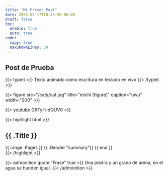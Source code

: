 ```yaml
---
title: "Mi Primer Post"
date: 2023-05-17T10:25:55-06:00
draft: false
toc:
  enable: true
  auto: true
code:
  copy: true
  maxShownLines: 50
---
```


## Post de Prueba

{{< typeit >}}
Texto animado como escritura en teclado en vivo
{{< /typeit >}}

{{< figure src="/cats/cat.jpg" title="michi (figure)" caption="uwu" width="200" >}}

{{< youtube G6TyH-dQUV0 >}}

{{< highlight html >}}
<section id="main">
    <div>
        <h1 id="title">{{ .Title }}</h1>
        {{ range .Pages }}
            {{ .Render "summary"}}
        {{ end }}
    </div>
</section>
{{< /highlight >}}

{{< admonition quote "Frase" true >}}
Una piedra y un grano de arena, en el agua se hunden igual.
{{< /admonition >}}

